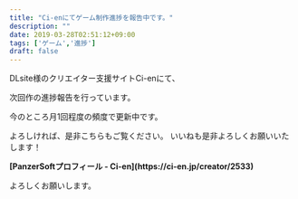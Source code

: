 ```yaml
---
title: "Ci-enにてゲーム制作進捗を報告中です。"
description: ""
date: 2019-03-28T02:51:12+09:00
tags: ['ゲーム','進捗']
draft: false
---
```


<!--more-->

DLsite様のクリエイター支援サイトCi-enにて、

次回作の進捗報告を行っています。

今のところ月1回程度の頻度で更新中です。

よろしければ、是非こちらもご覧ください。
いいねも是非よろしくお願いいたします！

<b>
[PanzerSoftプロフィール - Ci-en](https://ci-en.jp/creator/2533)
</b>

よろしくお願いします。

